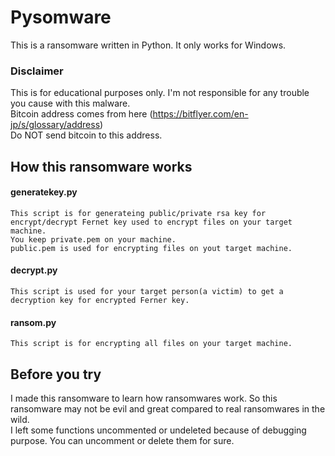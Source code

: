 # Pysomware

This is a ransomware written in Python. It only works for Windows.

### Disclaimer
This is for educational purposes only. I'm not responsible for any trouble you cause with this malware.<br />
Bitcoin address comes from here (https://bitflyer.com/en-jp/s/glossary/address)<br />
Do NOT send bitcoin to this address.

## How this ransomware works
#### generatekey.py
```
This script is for generateing public/private rsa key for encrypt/decrypt Fernet key used to encrypt files on your target machine.
You keep private.pem on your machine.
public.pem is used for encrypting files on yout target machine.
```
#### decrypt.py
```
This script is used for your target person(a victim) to get a decryption key for encrypted Ferner key.
```
#### ransom.py
```
This script is for encrypting all files on your target machine.
```

## Before you try
I made this ransomware to learn how ransomwares work. So this ransomware may not be evil and great compared to real ransomwares in the wild.<br />
I left some functions uncommented or undeleted because of debugging purpose. You can uncomment or delete them for sure.
